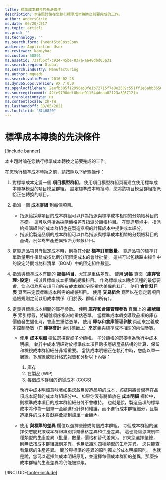 ```yaml
---
title: 標準成本轉換的先決條件
description: 本主題討論在您執行標準成本轉換之前要完成的工作。
author: AndersGirke
ms.date: 06/20/2017
ms.topic: article
ms.prod: ''
ms.technology: ''
ms.search.form: InventStdCostConv
audience: Application User
ms.reviewer: kamaybac
ms.custom: 50891
ms.assetid: 73af66cf-c924-45be-837a-a648dbd05a31
ms.search.region: Global
ms.search.industry: Manufacturing
ms.author: mguada
ms.search.validFrom: 2016-02-28
ms.dyn365.ops.version: AX 7.0.0
ms.openlocfilehash: 2eefb305f12996eb8fe1b72715f7e8e2509c551ff1e6abb3656221a8dbc76461
ms.sourcegitcommit: 42fe9790ddf0bdad911544deaa82123a396712fb
ms.translationtype: HT
ms.contentlocale: zh-TW
ms.lasthandoff: 08/05/2021
ms.locfileid: "8446820"
---
```

# <a name="prerequisites-for-a-standard-cost-conversion"></a>標準成本轉換的先決條件

[!include [banner](../includes/banner.md)]

本主題討論在您執行標準成本轉換之前要完成的工作。 

在您執行標準成本轉換之前，請按照以下步驟操作：

1.  對標準成本定義一個 **項目模型群組**。 使用項目模型群組頁面建立使用標準成本庫存模型的項目模型群組。 設定標準成本轉換時，您將該項目模型群組指派給正在轉換的項目。
2.  指派一個 **成本群組** 到每個項目。
    -   指派給採購項目的成本群組可以作為指派與標準成本相關的分類帳科目的基礎。 這可以包括為採購價格差異指派分類帳科目。 在製造環境中，指派給採購組件的成本群組也在製造品項的計算成本中提供成本細分。
    -   指派給製造品項的成本群組可以作為指派與標準成本相關的分類帳科目的基礎，例如為生產差異指派分類帳科目。

3.  當製造品項具有恆定成本時，則為其分配 **標準訂單數量**。 製造品項的標準訂單數量用作攤銷或按比例分配恆定成本的會計批量。 這些可以包括路由操作中的設定時間或物料清單（BOM）中的恆定組件數量。
4.  指派與標準成本有關的 **總帳科目**，尤其是重估差異。 使用 **過帳** 頁面（**庫存管理**&gt;**設定**） 指派與標準成本相關的總帳科目。 作為標準成本轉換流程的最低要求，您必須為所有項目和所有成本群組分配重估差異的科目。 使用 **會計科目表** 頁面來定義標準成本所需的總帳科目。 使用 **交易組合** 頁面以在您定義項目過帳規則之前啟用成本關係（用於表、群組和所有）。
5.  定義與標準成本相關的庫存參數。 使用 **庫存和倉庫管理參數** 頁面上的 **編號順序** 索引標籤，將編號順序指派給重估憑單。 當標準成本轉換導致品項的庫存價值發生變化時，會產生重估憑單。 使用 **庫存和倉庫管理參數** 頁面來定義成本控制參數（在 **庫存會計** 索引標籤上）來定義與標準成本相關的兩個參數。
    -   使用 **成本明細** 欄位選擇否或子分類帳。 子分類帳的選擇稱為執行中成本明細。 執行中成本明細對於標準成本項目跨多層級產品結構的計算、保留和檢視成本群組細分非常重要。 當該成本明細正在執行中時，您能以單一層級、多層級或總計格式報告和分析以下內容：
        1.  庫存
        2.  在製品 (WIP)
        3.  每個成本群組的銷貨成本 (COGS)

        執行中成本明細意味著如果您啟用製造品項的成本，該結果將會儲存在品項成本記錄的成本群組細分中。 如果你沒有將值放在 **成本明細** 欄位中，則標準成本項目的成本群組細分將不會維持。 也就是說，製造品項的標準成本將作為一個單一金額進行計算和維護，而不進行成本群組細分，且製造組件的成本貢獻將彙總到該單一金額內。
    -   使用 **與標準的差異** 欄位以選擇彙總或每個成本群組。 每個成本群組的選擇使您能夠按成本群組識別採購價格差異和生產差異。 這也能讓您識別四種類型的生產差異（批量、數量、價格和替代差異）。 如果您選擇彙總，則無法按成本群組識別差異，也無法識別四種類型的生產差異。 您只能查看彙總的生產差異。 關於與標準的差異的原則獨立於成本明細原則。 也就是說，您可以選擇無成本明細原則，並選擇每個成本群組的差異，那麼按成本群組的生產差異將仍能被擷取。







[!INCLUDE[footer-include](../../includes/footer-banner.md)]